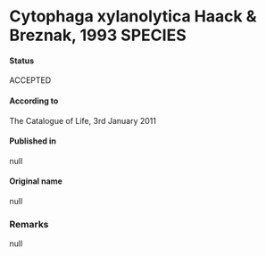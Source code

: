 # Cytophaga xylanolytica Haack & Breznak, 1993 SPECIES

#### Status
ACCEPTED

#### According to
The Catalogue of Life, 3rd January 2011

#### Published in
null

#### Original name
null

### Remarks
null